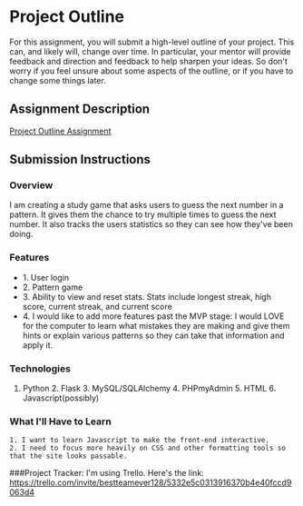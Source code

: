 # Project Outline
For this assignment, you will submit a high-level outline of your project. This can, and likely will, change over time. In particular, your mentor will provide feedback and direction and feedback to help sharpen your ideas. So don't worry if you feel unsure about some aspects of the outline, or if you have to change some things later.

## Assignment Description
[Project Outline Assignment](https://education.launchcode.org/liftoff/assignments/project-outline/)

## Submission Instructions

### Overview
I am creating a study game that asks users to guess the next number in a pattern. It gives them the chance to try multiple times to guess the next number. It also tracks the users statistics so they can see how they've been doing.

### Features
<ul>
	<li>1. User login</li>
	<li>2. Pattern game</li>
	<li>3. Ability to view and reset stats. Stats include longest streak, high score, current streak, and current score</li>
	<li>4. I would like to add more features past the MVP stage: I would LOVE for the computer to learn what mistakes they are making and give them hints or explain various patterns so they can take that information and apply it.</li>
</ul>
  
### Technologies
1. Python
	2. Flask
	3. MySQL/SQLAlchemy
	4. PHPmyAdmin
	5. HTML
	6. Javascript(possibly)

### What I'll Have to Learn
	1. I want to learn Javascript to make the front-end interactive.
	2. I need to focus more heavily on CSS and other formatting tools so that the site looks passable.
  

###Project Tracker:
I'm using Trello. Here's the link: https://trello.com/invite/bestteamever128/5332e5c0313916370b4e40fccd9063d4
